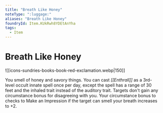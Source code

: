 ```yaml
---
title: "Breath Like Honey"
noteType: ":luggage:"
aliases: "Breath Like Honey"
foundryId: Item.KUkRwh8YDEtAnYha
tags:
  - Item
---
```


# Breath Like Honey
![[icons-sundries-books-book-red-exclamation.webp|150]]

You smell of honey and savory things. You can cast _[[Enthrall]]_ as a 3rd-level occult innate spell once per day, except the spell has a range of 30 feet and the inhaled trait instead of the auditory trait. Targets don't gain any circumstance bonus for disagreeing with you. Your circumstance bonus to checks to Make an Impression if the target can smell your breath increases to +2.
